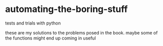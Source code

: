 # automating-the-boring-stuff
tests and trials with python

these are my solutions to the problems posed in the book. maybe some of the functions might end up coming in useful
